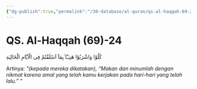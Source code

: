 ```yaml
---
{"dg-publish":true,"permalink":"/30-database/al-quran/qs-al-haqqah-69-24/"}
---
```



# QS. Al-Haqqah (69)-24
كُلُوْا وَاشْرَبُوْا هَنِيْۤـًٔا ۢبِمَآ اَسْلَفْتُمْ فِى الْاَيَّامِ الْخَالِيَةِ 

Artinya: *"(kepada mereka dikatakan), “Makan dan minumlah dengan nikmat karena amal yang telah kamu kerjakan pada hari-hari yang telah lalu.” "*
